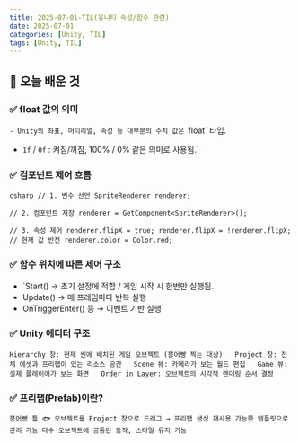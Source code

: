 ```yaml
---
title: 2025-07-01-TIL(유니티 속성/함수 관련)
date: 2025-07-01
categories: [Unity, TIL]
tags: [Unity, TIL]
---
```


## 🎯 오늘 배운 것

### ✅ float 값의 의미

`- Unity의 좌표, 머티리얼, 속성 등 대부분의 수치 값은 `float` 타입.
- `1f` / `0f` : 켜짐/꺼짐, 100% / 0% 같은 의미로 사용됨.`

### ✅ 컴포넌트 제어 흐름

`csharp
// 1. 변수 선언
SpriteRenderer renderer;`

`// 2. 컴포넌트 저장
renderer = GetComponent<SpriteRenderer>();`

`// 3. 속성 제어
renderer.flipX = true;
renderer.flipX = !renderer.flipX; // 현재 값 반전
renderer.color = Color.red;`

### ✅ 함수 위치에 따른 제어 구조

- `Start() → 초기 설정에 적합 / 게임 시작 시 한번만 실행됨.
- Update() → 매 프레임마다 반복 실행
- OnTriggerEnter() 등 → 이벤트 기반 실행`

### ✅ Unity 에디터 구조
`Hierarchy 창: 현재 씬에 배치된 게임 오브젝트 (붕어빵 찍는 대상)  
Project 창: 전체 에셋과 프리팹이 있는 리소스 공간  
Scene 뷰: 카메라가 보는 월드 편집  
Game 뷰: 실제 플레이어가 보는 화면  
Order in Layer: 오브젝트의 시각적 렌더링 순서 결정`

### ✅ 프리팹(Prefab)이란?
`붕어빵 틀 🐟
오브젝트를 Project 창으로 드래그 → 프리팹 생성
재사용 가능한 템플릿으로 관리 가능
다수 오브젝트에 공통된 동작, 스타일 유지 가능`
